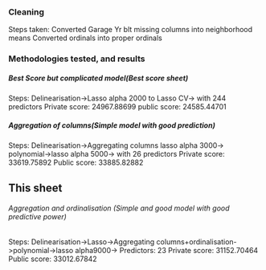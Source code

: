 ### Cleaning

Steps taken: Converted Garage Yr blt missing columns into neighborhood means
Converted ordinals into proper ordinals


### Methodologies tested, and results

##### Best Score but complicated model(Best score sheet)
Steps: Delinearisation->Lasso alpha 2000 to Lasso CV-> with 244 predictors
Private score: 24967.88699
public score: 24585.44701 

##### Aggregation of columns(Simple model with good prediction)
Steps: Delinearisation->Aggregating columns lasso alpha 3000-> polynomial->lasso alpha 5000-> with 26 predictors
Private score: 33619.75892
Public score: 33885.82882


## This sheet 
###### Aggregation and ordinalisation (Simple and good model with good predictive power)
Steps: Delinearisation->Lasso->Aggregating columns+ordinalisation->polynomial->lasso alpha9000->
Predictors: 23
Private score: 31152.70464
Public score: 33012.67842